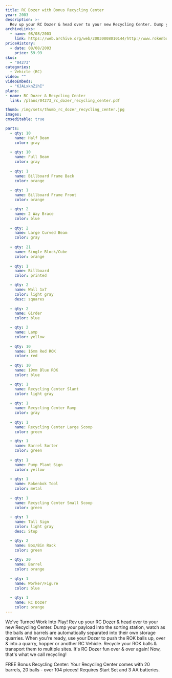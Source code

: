 ```yaml
---
title: RC Dozer with Bonus Recycling Center
year: 2003
description: >-
  Rev up your RC Dozer & head over to your new Recycling Center. Dump your payload into the sorting station, watch as the balls and barrels are separated into their own storage quarries. When you're ready, use your Dozer to push the ROK balls up, over & into a quarry, hopper or another RC Vehicle.
archiveLinks:
  - name: 08/08/2003
    link: https://web.archive.org/web/20030808010144/http://www.rokenbok.com/catalog/pd_rcv_DozerRCtr.html
priceHistory:
  - date: 08/08/2003
    price: 59.99
skus:
  - "04273"
categories:
  - Vehicle (RC)
video: ""
videoEmbeds:
  - "KJALxknZihI"
plans:
- name: RC Dozer & Recycling Center
  link: /plans/04273_rc_dozer_recycling_center.pdf

thumb: /img/sets/thumb_rc_dozer_recycling_center.jpg
images:
cmseditable: true

parts:
  - qty: 10
    name: Half Beam
    color: gray
    
  - qty: 10
    name: Full Beam
    color: gray
    
  - qty: 1
    name: Billboard Frame Back
    color: orange
    
  - qty: 1
    name: Billboard Frame Front
    color: orange

  - qty: 2
    name: 2 Way Brace
    color: blue
    
  - qty: 2
    name: Large Curved Beam
    color: gray
    
  - qty: 21
    name: Single Block/Cube
    color: orange
    
  - qty: 1
    name: Billboard
    color: printed

  - qty: 2
    name: Wall 1x7
    color: light gray
    desc: squares
    
  - qty: 2
    name: Girder
    color: blue

  - qty: 2
    name: Lamp
    color: yellow
    
  - qty: 10
    name: 16mm Red ROK
    color: red
    
  - qty: 10
    name: 19mm Blue ROK
    color: blue

  - qty: 1
    name: Recycling Center Slant
    color: light gray
    
  - qty: 1
    name: Recycling Center Ramp
    color: gray
    
  - qty: 1
    name: Recycling Center Large Scoop
    color: green

  - qty: 1
    name: Barrel Sorter
    color: green
    
  - qty: 1
    name: Pump Plant Sign
    color: yellow
    
  - qty: 1
    name: Rokenbok Tool
    color: metal
    
  - qty: 1
    name: Recycling Center Small Scoop
    color: green
    
  - qty: 1
    name: Tall Sign
    color: light gray
    desc: Stop

  - qty: 2
    name: Box/Bin Rack
    color: green
    
  - qty: 20
    name: Barrel
    color: orange
    
  - qty: 1
    name: Worker/Figure
    color: blue
    
  - qty: 1
    name: RC Dozer
    color: orange
---
```

We've Turned Work Into Play!
Rev up your RC Dozer & head over to your new Recycling Center. Dump your payload into the sorting station, watch as the balls and barrels are automatically separated into their own storage quarries. When you're ready, use your Dozer to push the ROK balls up, over & into a quarry, hopper or another RC Vehicle. Recycle your ROK balls & transport them to multiple sites. It's RC Dozer fun over & over again! Now, that's what we call recycling!

FREE Bonus Recycling Center: Your Recycling Center comes with 20 barrels, 20 balls - over 104 pieces! Requires Start Set and 3 AA batteries.

